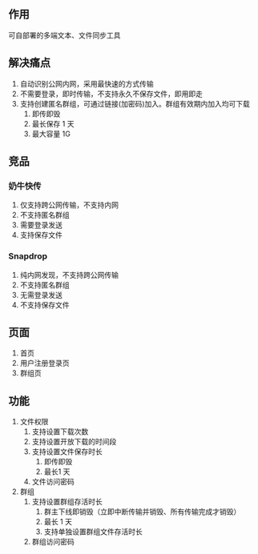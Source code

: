 ## 作用

可自部署的多端文本、文件同步工具

## 解决痛点

1. 自动识别公网内网，采用最快速的方式传输
2. 不需要登录，即时传输，不支持永久不保存文件，即用即走
3. 支持创建匿名群组，可通过链接(加密码)加入。群组有效期内加入均可下载
	1. 即传即毁
	2. 最长保存 1 天
	3. 最大容量 1G

## 竞品

### 奶牛快传

1. 仅支持跨公网传输，不支持内网
2. 不支持匿名群组
3. 需要登录发送
4. 支持保存文件

### Snapdrop

1. 纯内网发现，不支持跨公网传输
2. 不支持匿名群组
3. 无需登录发送
4. 不支持保存文件


## 页面

1. 首页
2. 用户注册登录页
3. 群组页

## 功能

1. 文件权限
	1. 支持设置下载次数
	2. 支持设置开放下载的时间段
	3. 支持设置文件保存时长
		1. 即传即毁
		2. 最长1 天
	4. 文件访问密码
2. 群组
	1. 支持设置群组存活时长
		1. 群主下线即销毁（立即中断传输并销毁、所有传输完成才销毁）
		2. 最长 1 天
		3. 支持单独设置群组文件存活时长
	2. 群组访问密码